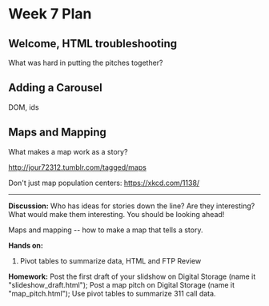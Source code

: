 # Week 7 Plan

## Welcome, HTML troubleshooting
What was hard in putting the pitches together? 

## Adding a Carousel
DOM, ids

## Maps and Mapping

What makes a map work as a story? 

http://jour72312.tumblr.com/tagged/maps

Don't just map population centers:
https://xkcd.com/1138/

----

**Discussion:** Who has ideas for stories down the line? Are they interesting? What would make them interesting. You should be looking ahead!  

Maps and mapping -- how to make a map that tells a story. 

**Hands on:** 

1) Pivot tables to summarize data, HTML and FTP Review

**Homework:** Post the first draft of your slidshow on Digital Storage (name it "slideshow_draft.html"); Post a map pitch on Digital Storage (name it "map_pitch.html"); Use pivot tables to summarize 311 call data. 

